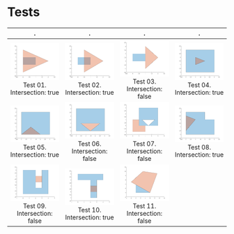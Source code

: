 # Tests

. | . | . | . |
|:-------------------------:|:-------------------------:|:-------------------------:|:-------------------------:|
![Intersection example](test-00-intersection-true.png) Test 01. Intersection: true |  ![Intersection example](test-01-intersection-true.png) Test 02. Intersection: true | ![Intersection example](test-02-intersection-false.png) Test 03. Intersection: false | ![Intersection example](test-03-intersection-true.png) Test 04. Intersection: true
![Intersection example](test-04-intersection-true.png) Test 05. Intersection: true |  ![Intersection example](test-05-intersection-false.png) Test 06. Intersection: false | ![Intersection example](test-06-intersection-false.png) Test 07. Intersection: false | ![Intersection example](test-07-intersection-true.png) Test 08. Intersection: true
![Intersection example](test-08-intersection-false.png) Test 09. Intersection: false |  ![Intersection example](test-09-intersection-true.png) Test 10. Intersection: true | ![Intersection example](test-10-intersection-false.png) Test 11. Intersection: false  | 
